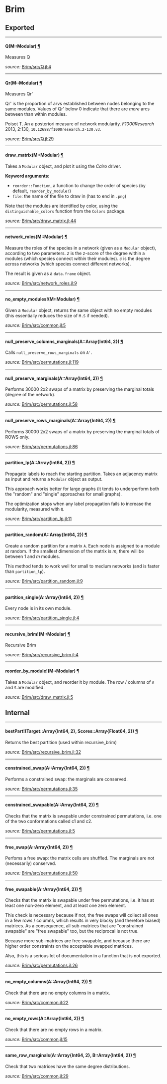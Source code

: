 # Brim

## Exported

---

<a id="method__q.1" class="lexicon_definition"></a>
#### Q(M::Modular) [¶](#method__q.1)

Measures Q


*source:*
[Brim/src/Q.jl:4](file:///home/tpoisot/.julia/v0.3/Brim/src/Q.jl)

---

<a id="method__qr.1" class="lexicon_definition"></a>
#### Qr(M::Modular) [¶](#method__qr.1)

Measures Qr'

Qr' is the proportion of arvs established between nodes belonging to the same
modules. Values of Qr' below 0 indicate that there are *more* arcs between than
within modules.

Poisot T. An a posteriori measure of network modularity. *F1000Research* 2013,
2:130, `10.12688/f1000research.2-130.v3`.


*source:*
[Brim/src/Q.jl:29](file:///home/tpoisot/.julia/v0.3/Brim/src/Q.jl)

---

<a id="method__draw_matrix.1" class="lexicon_definition"></a>
#### draw_matrix(M::Modular) [¶](#method__draw_matrix.1)

Takes a `Modular` object, and plot it using the *Cairo* driver.

**Keyword arguments:**

- `reorder::Function`, a function to change the order of species (by default, `reorder_by_module!`)
- `file`: the name of the file to draw in (has to end in `.png`)

Note that the modules are identified by color, using the
`distinguishable_colors` function from the `Colors` package.


*source:*
[Brim/src/draw_matrix.jl:44](file:///home/tpoisot/.julia/v0.3/Brim/src/draw_matrix.jl)

---

<a id="method__network_roles.1" class="lexicon_definition"></a>
#### network_roles(M::Modular) [¶](#method__network_roles.1)

Measure the roles of the species in a network (given as a `Modular` object),
according to two parameters. *z* is the z-score of the degree within a modules
(which species connect *within* their modules). *c* is the degree across
networks (which species connect different networks).

The result is given as a `data.frame` object.


*source:*
[Brim/src/network_roles.jl:9](file:///home/tpoisot/.julia/v0.3/Brim/src/network_roles.jl)

---

<a id="method__no_empty_modules.1" class="lexicon_definition"></a>
#### no_empty_modules!(M::Modular) [¶](#method__no_empty_modules.1)

Given a `Modular` object, returns the same object with no empty modules (this
essentially reduces the size of `M.S` if needed).


*source:*
[Brim/src/common.jl:5](file:///home/tpoisot/.julia/v0.3/Brim/src/common.jl)

---

<a id="method__null_preserve_columns_marginals.1" class="lexicon_definition"></a>
#### null_preserve_columns_marginals(A::Array{Int64, 2}) [¶](#method__null_preserve_columns_marginals.1)

Calls `null_preserve_rows_marginals` on `A'`.


*source:*
[Brim/src/permutations.jl:119](file:///home/tpoisot/.julia/v0.3/Brim/src/permutations.jl)

---

<a id="method__null_preserve_marginals.1" class="lexicon_definition"></a>
#### null_preserve_marginals(A::Array{Int64, 2}) [¶](#method__null_preserve_marginals.1)

Performs 30000 2x2 swaps of a matrix by preserving the marginal totals (degree of the
network).


*source:*
[Brim/src/permutations.jl:58](file:///home/tpoisot/.julia/v0.3/Brim/src/permutations.jl)

---

<a id="method__null_preserve_rows_marginals.1" class="lexicon_definition"></a>
#### null_preserve_rows_marginals(A::Array{Int64, 2}) [¶](#method__null_preserve_rows_marginals.1)

Performs 30000 2x2 swaps of a matrix by preserving the marginal totals of ROWS only.


*source:*
[Brim/src/permutations.jl:86](file:///home/tpoisot/.julia/v0.3/Brim/src/permutations.jl)

---

<a id="method__partition_lp.1" class="lexicon_definition"></a>
#### partition_lp(A::Array{Int64, 2}) [¶](#method__partition_lp.1)

Propagate labels to reach the starting partition. Takes an adjacency matrix
as input and returns a `Modular` object as output.

This approach works better for large graphs (it tends to underperform both the
"random" and "single" approaches for small graphs).

The optimization stops when any label propagation fails to increase the
modularity, measured with `Q`.


*source:*
[Brim/src/partition_lp.jl:11](file:///home/tpoisot/.julia/v0.3/Brim/src/partition_lp.jl)

---

<a id="method__partition_random.1" class="lexicon_definition"></a>
#### partition_random(A::Array{Int64, 2}) [¶](#method__partition_random.1)

Create a random partition for a matrix `A`. Each node is assigned to a module at
random. If the smallest dimension of the matrix is *m*, there will be between 1
and *m* modules.

This method tends to work well for small to medium networks (and is faster than
`partition_lp`).


*source:*
[Brim/src/partition_random.jl:9](file:///home/tpoisot/.julia/v0.3/Brim/src/partition_random.jl)

---

<a id="method__partition_single.1" class="lexicon_definition"></a>
#### partition_single(A::Array{Int64, 2}) [¶](#method__partition_single.1)

Every node is in its own module.


*source:*
[Brim/src/partition_single.jl:4](file:///home/tpoisot/.julia/v0.3/Brim/src/partition_single.jl)

---

<a id="method__recursive_brim.1" class="lexicon_definition"></a>
#### recursive_brim!(M::Modular) [¶](#method__recursive_brim.1)

Recursive Brim


*source:*
[Brim/src/recursive_brim.jl:4](file:///home/tpoisot/.julia/v0.3/Brim/src/recursive_brim.jl)

---

<a id="method__reorder_by_module.1" class="lexicon_definition"></a>
#### reorder_by_module!(M::Modular) [¶](#method__reorder_by_module.1)

Takes a `Modular` object, and reorder it by module. The row / columns of `A` and
`S` are modified.


*source:*
[Brim/src/draw_matrix.jl:5](file:///home/tpoisot/.julia/v0.3/Brim/src/draw_matrix.jl)

## Internal

---

<a id="method__bestpart.1" class="lexicon_definition"></a>
#### bestPart!(Target::Array{Int64, 2}, Scores::Array{Float64, 2}) [¶](#method__bestpart.1)

Returns the best partition (used within recursive_brim)


*source:*
[Brim/src/recursive_brim.jl:32](file:///home/tpoisot/.julia/v0.3/Brim/src/recursive_brim.jl)

---

<a id="method__constrained_swap.1" class="lexicon_definition"></a>
#### constrained_swap(A::Array{Int64, 2}) [¶](#method__constrained_swap.1)

Performs a constrained swap: the marginals are conserved.


*source:*
[Brim/src/permutations.jl:35](file:///home/tpoisot/.julia/v0.3/Brim/src/permutations.jl)

---

<a id="method__constrained_swapable.1" class="lexicon_definition"></a>
#### constrained_swapable(A::Array{Int64, 2}) [¶](#method__constrained_swapable.1)

Checks that the matrix is swapable under constrained permutations, i.e. one of
the two conformations called c1 and c2.


*source:*
[Brim/src/permutations.jl:5](file:///home/tpoisot/.julia/v0.3/Brim/src/permutations.jl)

---

<a id="method__free_swap.1" class="lexicon_definition"></a>
#### free_swap(A::Array{Int64, 2}) [¶](#method__free_swap.1)

Perfoms a free swap: the matrix cells are shuffled. The marginals are not
(necessarily) conserved.


*source:*
[Brim/src/permutations.jl:50](file:///home/tpoisot/.julia/v0.3/Brim/src/permutations.jl)

---

<a id="method__free_swapable.1" class="lexicon_definition"></a>
#### free_swapable(A::Array{Int64, 2}) [¶](#method__free_swapable.1)

Checks that the matrix is swapable under free permutations, i.e. it has
at least one non-zero element, and at least one zero element.

This check is necessary because if not, the free swaps will collect all ones in
a few rows / columns, which results in very blocky (and therefore biased)
matrices. As a consequence, all sub-matrices that are "constrained swapable" are
"free swapable" too, but the reciprocal is not true.

Because more sub-matrices are free swapable, and because there are higher order
constraints on the acceptable swapped matrices.

Also, this is a serious lot of documentation in a function that is not exported.


*source:*
[Brim/src/permutations.jl:26](file:///home/tpoisot/.julia/v0.3/Brim/src/permutations.jl)

---

<a id="method__no_empty_columns.1" class="lexicon_definition"></a>
#### no_empty_columns(A::Array{Int64, 2}) [¶](#method__no_empty_columns.1)

Check that there are no empty columns in a matrix.


*source:*
[Brim/src/common.jl:22](file:///home/tpoisot/.julia/v0.3/Brim/src/common.jl)

---

<a id="method__no_empty_rows.1" class="lexicon_definition"></a>
#### no_empty_rows(A::Array{Int64, 2}) [¶](#method__no_empty_rows.1)

Check that there are no empty rows in a matrix.


*source:*
[Brim/src/common.jl:15](file:///home/tpoisot/.julia/v0.3/Brim/src/common.jl)

---

<a id="method__same_row_marginals.1" class="lexicon_definition"></a>
#### same_row_marginals(A::Array{Int64, 2}, B::Array{Int64, 2}) [¶](#method__same_row_marginals.1)

Check that two matrices have the same degree distributions.


*source:*
[Brim/src/common.jl:29](file:///home/tpoisot/.julia/v0.3/Brim/src/common.jl)
